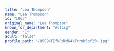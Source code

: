 ```yaml
---
title: "Lea Thompson"
name: "Lea Thompson"
id: "1063"
original_name: "Lea Thompson"
known_for_department: "Acting"
gender: "1"
adult: "false"
profile_path: "/85E9NTEfkRdUdK4kTrrnk5of25w.jpg"
---
```

